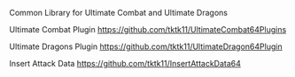Common Library for Ultimate Combat and Ultimate Dragons

Ultimate Combat Plugin
https://github.com/tktk11/UltimateCombat64Plugins

Ultimate Dragons Plugin
https://github.com/tktk11/UltimateDragon64Plugin

Insert Attack Data
https://github.com/tktk11/InsertAttackData64
